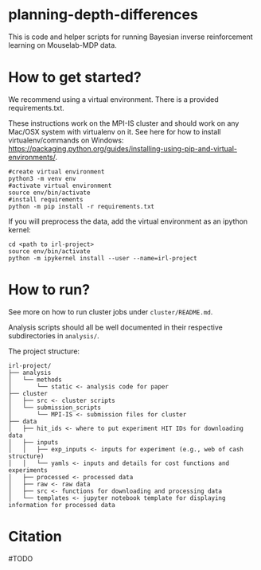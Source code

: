 # planning-depth-differences

This is code and helper scripts for running Bayesian inverse reinforcement learning on Mouselab-MDP data.

# How to get started?

We recommend using a virtual environment. There is a provided requirements.txt.

These instructions work on the MPI-IS cluster and should work on any Mac/OSX system with virtualenv on it. See here for how to install virtualenv/commands on Windows: https://packaging.python.org/guides/installing-using-pip-and-virtual-environments/.

```
#create virtual environment
python3 -m venv env
#activate virtual environment
source env/bin/activate
#install requirements
python -m pip install -r requirements.txt
```

If you will preprocess the data, add the virtual environment as an ipython kernel:
```
cd <path to irl-project>
source env/bin/activate
python -m ipykernel install --user --name=irl-project
```

# How to run?

See more on how to run cluster jobs under `cluster/README.md`.

Analysis scripts should all be well documented in their respective subdirectories in `analysis/`.

The project structure:

```
irl-project/
├── analysis
│   └── methods
│       └── static <- analysis code for paper
├── cluster
│   ├── src <- cluster scripts
│   └── submission_scripts
│       └── MPI-IS <- submission files for cluster
├── data
│   ├── hit_ids <- where to put experiment HIT IDs for downloading data
│   ├── inputs
│   │   ├── exp_inputs <- inputs for experiment (e.g., web of cash structure)
│   │   └── yamls <- inputs and details for cost functions and experiments
│   ├── processed <- processed data
│   ├── raw <- raw data
│   ├── src <- functions for downloading and processing data
│   └── templates <- jupyter notebook template for displaying information for processed data
```

# Citation

#TODO